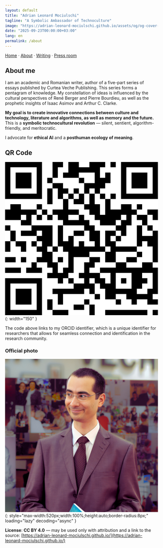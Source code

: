```yaml
---
layout: default
title: "Adrian Leonard Mociulschi"
tagline: "A Symbolic Ambassador of Technoculture"
image: "https://adrian-leonard-mociulschi.github.io/assets/og/og-cover-adi-futura-1200x630.png"
date: "2025-09-23T00:00:00+03:00"
lang: en
permalink: /about
---
```


[Home](/) · [About](/about) · [Writing](/writing) · [Press room](/blog)

## About me

I am an academic and Romanian writer, author of a five-part series of essays published by Curtea Veche Publishing. This series forms a pentagram of knowledge. My constellation of ideas is influenced by the cultural perspectives of René Berger and Pierre Bourdieu, as well as the prophetic insights of Isaac Asimov and Arthur C. Clarke.

**My goal is to create innovative connections between culture and technology, literature and algorithms, as well as memory and the future.** 
This is a **symbolic technocultural revolution** — silent, sentient, algorithm-friendly, and meritocratic. 

I advocate for **ethical AI** and a **posthuman ecology of meaning**.

## QR Code

![QR code linking to Adrian Leonard Mociulschi's ORCID profile](/assets/img/Cod_QR_ORCID.png){: width="150" }

The code above links to my ORCID identifier, which is a unique identifier for researchers that allows for seamless connection and identification in the research community.

### Official photo

![Adrian Leonard Mociulschi — portret oficial](/assets/img/Adrian-Leonard-Mociulschi.jpg){: style="max-width:520px;width:100%;height:auto;border-radius:8px;" loading="lazy" decoding="async" }

**License**: **CC BY 4.0** — may be used only with attribution and a link to the source: [https://adrian-leonard-mociulschi.github.io/](https://adrian-leonard-mociulschi.github.io/)
